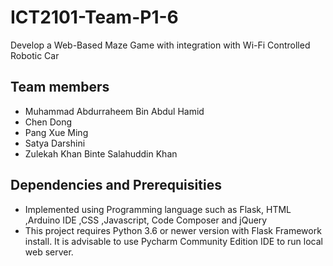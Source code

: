 # ICT2101-Team-P1-6
Develop a Web-Based Maze Game with integration with Wi-Fi Controlled Robotic Car

## Team members
- Muhammad Abdurraheem Bin Abdul Hamid
- Chen Dong
- Pang Xue Ming
- Satya Darshini 
- Zulekah Khan Binte Salahuddin Khan

## Dependencies and Prerequisities
- Implemented using Programming language such as Flask, HTML ,Arduino IDE ,CSS ,Javascript, Code Composer and jQuery
- This project requires Python 3.6 or newer version with Flask Framework install. It is advisable to use Pycharm Community Edition IDE to run local web server.
